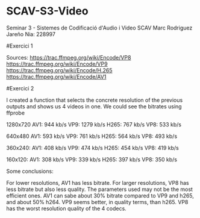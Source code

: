 # SCAV-S3-Video
Seminar 3 - Sistemes de Codificació d'Audio i Video SCAV
Marc Rodriguez Jareño Nia: 228997

#Exercici 1

Sources:
https://trac.ffmpeg.org/wiki/Encode/VP8
https://trac.ffmpeg.org/wiki/Encode/VP9
https://trac.ffmpeg.org/wiki/Encode/H.265
https://trac.ffmpeg.org/wiki/Encode/AV1

#Exercici 2

I created a function that selects the concrete resolution of the previous outputs and shows us 4 videos in one. We could see the bitrates using ffprobe

1280x720 AV1: 944 kb/s VP9: 1279 kb/s H265: 767 kb/s VP8: 533 kb/s

640x480 AV1: 593 kb/s VP9: 761 kb/s H265: 564 kb/s VP8: 493 kb/s

360x240: AV1: 408 kb/s VP9: 474 kb/s H265: 454 kb/s VP8: 419 kb/s

160x120: AV1: 308 kb/s VP9: 339 kb/s H265: 397 kb/s VP8: 350 kb/s

Some conclusions:

For lower resolutions, AV1 has less bitrate. For larger resolutions, VP8 has less bitrate but also less quality.
The parameters used may not be the most efficient ones.
AV1 can sabe about 30% bitrate compared to VP9 and h265, and about 50% h264.
VP9 seems better, in quality terms, than h265. VP8 has the worst resolution quality of the 4 codecs.
